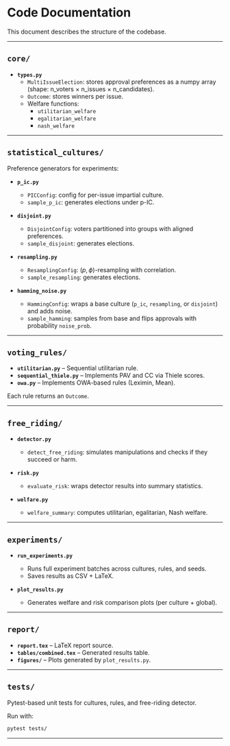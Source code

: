 # Code Documentation

This document describes the structure of the codebase.

---

## `core/`

- **`types.py`**
  - `MultiIssueElection`: stores approval preferences as a numpy array  
    (shape: n_voters × n_issues × n_candidates).
  - `Outcome`: stores winners per issue.
  - Welfare functions:
    - `utilitarian_welfare`
    - `egalitarian_welfare`
    - `nash_welfare`

---

## `statistical_cultures/`

Preference generators for experiments:

- **`p_ic.py`**
  - `PICConfig`: config for per-issue impartial culture.
  - `sample_p_ic`: generates elections under p-IC.

- **`disjoint.py`**
  - `DisjointConfig`: voters partitioned into groups with aligned preferences.
  - `sample_disjoint`: generates elections.

- **`resampling.py`**
  - `ResamplingConfig`: $(p, \phi)$-resampling with correlation.
  - `sample_resampling`: generates elections.

- **`hamming_noise.py`**
  - `HammingConfig`: wraps a base culture (`p_ic`, `resampling`, or `disjoint`) and adds noise.
  - `sample_hamming`: samples from base and flips approvals with probability `noise_prob`.

---

## `voting_rules/`

- **`utilitarian.py`** – Sequential utilitarian rule.
- **`sequential_thiele.py`** – Implements PAV and CC via Thiele scores.
- **`owa.py`** – Implements OWA-based rules (Leximin, Mean).

Each rule returns an `Outcome`.

---

## `free_riding/`

- **`detector.py`**
  - `detect_free_riding`: simulates manipulations and checks if they succeed or harm.

- **`risk.py`**
  - `evaluate_risk`: wraps detector results into summary statistics.

- **`welfare.py`**
  - `welfare_summary`: computes utilitarian, egalitarian, Nash welfare.

---

## `experiments/`

- **`run_experiments.py`**
  - Runs full experiment batches across cultures, rules, and seeds.
  - Saves results as CSV + LaTeX.

- **`plot_results.py`**
  - Generates welfare and risk comparison plots (per culture + global).

---

## `report/`

- **`report.tex`** – LaTeX report source.
- **`tables/combined.tex`** – Generated results table.
- **`figures/`** – Plots generated by `plot_results.py`.

---

## `tests/`

Pytest-based unit tests for cultures, rules, and free-riding detector.

Run with:

```bash
pytest tests/
```

---
